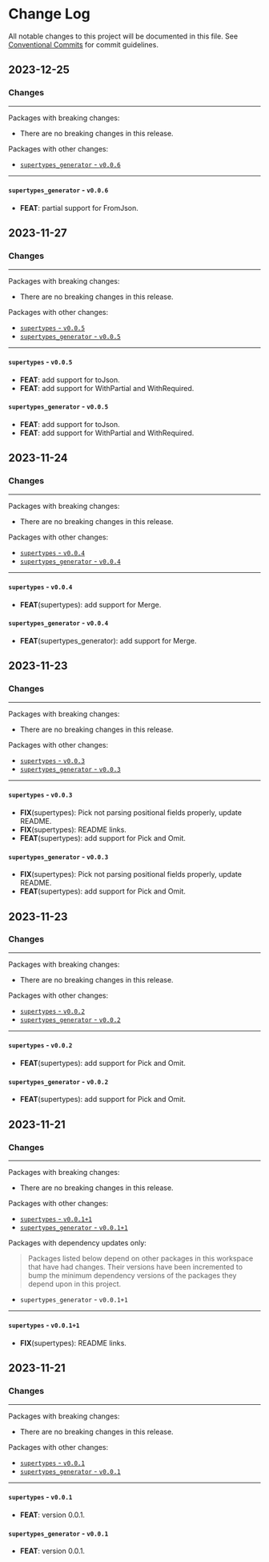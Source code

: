# Change Log

All notable changes to this project will be documented in this file.
See [Conventional Commits](https://conventionalcommits.org) for commit guidelines.

## 2023-12-25

### Changes

---

Packages with breaking changes:

 - There are no breaking changes in this release.

Packages with other changes:

 - [`supertypes_generator` - `v0.0.6`](#supertypes_generator---v006)

---

#### `supertypes_generator` - `v0.0.6`

 - **FEAT**: partial support for FromJson.


## 2023-11-27

### Changes

---

Packages with breaking changes:

 - There are no breaking changes in this release.

Packages with other changes:

 - [`supertypes` - `v0.0.5`](#supertypes---v005)
 - [`supertypes_generator` - `v0.0.5`](#supertypes_generator---v005)

---

#### `supertypes` - `v0.0.5`

 - **FEAT**: add support for toJson.
 - **FEAT**: add support for WithPartial and WithRequired.

#### `supertypes_generator` - `v0.0.5`

 - **FEAT**: add support for toJson.
 - **FEAT**: add support for WithPartial and WithRequired.


## 2023-11-24

### Changes

---

Packages with breaking changes:

 - There are no breaking changes in this release.

Packages with other changes:

 - [`supertypes` - `v0.0.4`](#supertypes---v004)
 - [`supertypes_generator` - `v0.0.4`](#supertypes_generator---v004)

---

#### `supertypes` - `v0.0.4`

 - **FEAT**(supertypes): add support for Merge.

#### `supertypes_generator` - `v0.0.4`

 - **FEAT**(supertypes_generator): add support for Merge.


## 2023-11-23

### Changes

---

Packages with breaking changes:

 - There are no breaking changes in this release.

Packages with other changes:

 - [`supertypes` - `v0.0.3`](#supertypes---v003)
 - [`supertypes_generator` - `v0.0.3`](#supertypes_generator---v003)

---

#### `supertypes` - `v0.0.3`

 - **FIX**(supertypes): Pick not parsing positional fields properly, update README.
 - **FIX**(supertypes): README links.
 - **FEAT**(supertypes): add support for Pick and Omit.

#### `supertypes_generator` - `v0.0.3`

 - **FIX**(supertypes): Pick not parsing positional fields properly, update README.
 - **FEAT**(supertypes): add support for Pick and Omit.


## 2023-11-23

### Changes

---

Packages with breaking changes:

 - There are no breaking changes in this release.

Packages with other changes:

 - [`supertypes` - `v0.0.2`](#supertypes---v002)
 - [`supertypes_generator` - `v0.0.2`](#supertypes_generator---v002)

---

#### `supertypes` - `v0.0.2`

 - **FEAT**(supertypes): add support for Pick and Omit.

#### `supertypes_generator` - `v0.0.2`

 - **FEAT**(supertypes): add support for Pick and Omit.


## 2023-11-21

### Changes

---

Packages with breaking changes:

 - There are no breaking changes in this release.

Packages with other changes:

 - [`supertypes` - `v0.0.1+1`](#supertypes---v0011)
 - [`supertypes_generator` - `v0.0.1+1`](#supertypes_generator---v0011)

Packages with dependency updates only:

> Packages listed below depend on other packages in this workspace that have had changes. Their versions have been incremented to bump the minimum dependency versions of the packages they depend upon in this project.

 - `supertypes_generator` - `v0.0.1+1`

---

#### `supertypes` - `v0.0.1+1`

 - **FIX**(supertypes): README links.


## 2023-11-21

### Changes

---

Packages with breaking changes:

 - There are no breaking changes in this release.

Packages with other changes:

 - [`supertypes` - `v0.0.1`](#supertypes---v001)
 - [`supertypes_generator` - `v0.0.1`](#supertypes_generator---v001)

---

#### `supertypes` - `v0.0.1`

 - **FEAT**: version 0.0.1.

#### `supertypes_generator` - `v0.0.1`

 - **FEAT**: version 0.0.1.


